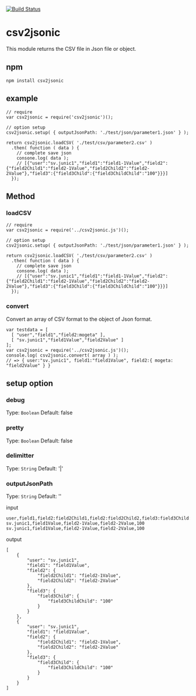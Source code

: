 [![Build Status](https://travis-ci.org/svjunic/csv2jsonic.svg?branch=master)](https://travis-ci.org/svjunic/csv2jsonic)

# csv2jsonic
This module returns the CSV file in Json file or object.

## npm

```
npm install csv2jsonic
```

## example

```
// require
var csv2jsonic = require('csv2jsonic')();

// option setup
csv2jsonic.setup( { outputJsonPath: './test/json/parameter1.json' } );

return csv2jsonic.loadCSV( './test/csv/parameter2.csv' )
  .then( function ( data ) {
    // complete save json
    consone.log( data );
    // [{"user":"sv.junic1","field1":"field1-1Value","field2":{"field2Child1":"field2-1Value","field2Child2":"field2-2Value"},"field3":{"field3Child":{"field3ChildChild":"100"}}}]
  });
```

## Method

### loadCSV
```
// require
var csv2jsonic = require('../csv2jsonic.js')();

// option setup
csv2jsonic.setup( { outputJsonPath: './test/json/parameter1.json' } );

return csv2jsonic.loadCSV( './test/csv/parameter2.csv' )
  .then( function ( data ) {
    // complete save json
    consone.log( data );
    // [{"user":"sv.junic1","field1":"field1-1Value","field2":{"field2Child1":"field2-1Value","field2Child2":"field2-2Value"},"field3":{"field3Child":{"field3ChildChild":"100"}}}]
  });
```

### convert
Convert an array of CSV format to the object of Json format.
```
var testdata = [
  [ "user","field1","field2:mogeta" ],
  [ "sv.junic1","field1Value","field2Value" ]
];
var csv2jsonic = require('../csv2jsonic.js')();
console.log( csv2jsonic.convert( array ) );
// => { user:"sv.junic1", field1:"field1Value", field2:{ mogeta: "field2Value" } }
```

##  setup option

### debug
Type: `Boolean`
Default: false

### pretty
Type: `Boolean`
Default: false

### delimitter
Type: `String`
Default: '|'

### outputJsonPath
Type: `String`
Default: ''


input
```
user,field1,field2:field2Child1,field2:field2Child2,field3:field3Child:field3ChildChild
sv.junic1,field1Value,field2-1Value,field2-2Value,100
sv.junic1,field1Value,field2-1Value,field2-2Value,100
```

output
```
[
    {
        "user": "sv.junic1",
        "field1": "field1Value",
        "field2": {
            "field2Child1": "field2-1Value",
            "field2Child2": "field2-2Value"
        },
        "field3": {
            "field3Child": {
                "field3ChildChild": "100"
            }
        }
    },
    {
        "user": "sv.junic1",
        "field1": "field1Value",
        "field2": {
            "field2Child1": "field2-1Value",
            "field2Child2": "field2-2Value"
        },
        "field3": {
            "field3Child": {
                "field3ChildChild": "100"
            }
        }
    }
]
```
